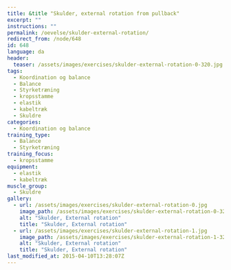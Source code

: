 ```yaml
---
title: &title "Skulder, external rotation from pullback"
excerpt: ""
instructions: ""
permalink: /oevelse/skulder-external-rotation/
redirect_from: /node/648
id: 648
language: da
header:
  teaser: /assets/images/exercises/skulder-external-rotation-0-320.jpg
tags:
  - Koordination og balance
  - Balance
  - Styrketræning
  - kropsstamme
  - elastik
  - kabeltræk
  - Skuldre
categories:
  - Koordination og balance
training_type: 
  - Balance
  - Styrketræning
training_focus: 
  - kropsstamme
equipment:
  - elastik
  - kabeltræk
muscle_group:
  - Skuldre
gallery:
  - url: /assets/images/exercises/skulder-external-rotation-0.jpg
    image_path: /assets/images/exercises/skulder-external-rotation-0-320.jpg
    alt: "Skulder, External rotation"
    title: "Skulder, External rotation"
  - url: /assets/images/exercises/skulder-external-rotation-1.jpg
    image_path: /assets/images/exercises/skulder-external-rotation-1-320.jpg
    alt: "Skulder, External rotation"
    title: "Skulder, External rotation"
last_modified_at: 2015-04-10T13:28:07Z
---
```

